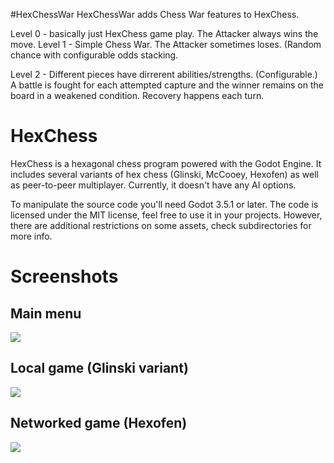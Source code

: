 #HexChessWar
HexChessWar adds Chess War features to HexChess.

Level 0 - basically just HexChess game play. The Attacker always wins the move.
Level 1 - Simple Chess War. The Attacker sometimes loses. (Random chance with configurable odds stacking.

Level 2 - Different pieces have dirrerent abilities/strengths. (Configurable.) A battle is fought for each attempted capture and the winner remains on the board in a weakened condition. Recovery happens each turn.


# HexChess
HexChess is a hexagonal chess program powered with the Godot Engine. It includes several variants of hex chess (Glinski, McCooey, Hexofen) as well as peer-to-peer multiplayer. Currently, it doesn't have any AI options.

To manipulate the source code you'll need Godot 3.5.1 or later. The code is licensed under the MIT license, feel free to use it in your projects. However, there are additional restrictions on some assets, check subdirectories for more info.

# Screenshots
## Main menu
  <img src="https://user-images.githubusercontent.com/111509227/195812418-600ef198-d417-40e6-8c7b-066831027378.png">

## Local game (Glinski variant)
 <img src="https://user-images.githubusercontent.com/111509227/195812454-9062981c-6e5f-4fe4-9d18-709c964eac0c.png">

## Networked game (Hexofen)
 <img src="https://user-images.githubusercontent.com/111509227/195812474-63fb97ba-a39a-4719-9265-22626552d2af.png" >
